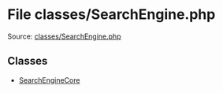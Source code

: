File classes/SearchEngine.php
=========

Source: [classes/SearchEngine.php](https://github.com/PrestaShop/PrestaShop/blob/1.5.6.0/classes/SearchEngine.php)


Classes
-------

* [SearchEngineCore](class.SearchEngineCore.md)

